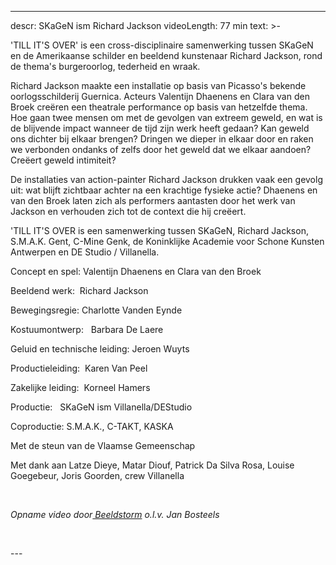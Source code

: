 
---
descr: SKaGeN ism Richard Jackson
videoLength: 77 min
text: >-
  <p>'TILL IT'S OVER' is een cross-disciplinaire samenwerking tussen SKaGeN en de Amerikaanse schilder en beeldend kunstenaar Richard Jackson, rond de thema's burgeroorlog, tederheid en wraak.</p><p> Richard Jackson maakte een installatie op basis van Picasso's bekende oorlogsschilderij Guernica. Acteurs Valentijn Dhaenens en Clara van den Broek creëren een theatrale performance op basis van hetzelfde thema. Hoe gaan twee mensen om met de gevolgen van extreem geweld, en wat is de blijvende impact wanneer de tijd zijn werk heeft gedaan? Kan geweld ons dichter bij elkaar brengen? Dringen we dieper in elkaar door en raken we verbonden ondanks of zelfs door het geweld dat we elkaar aandoen? Creëert geweld intimiteit?</p><p>De installaties van action-painter Richard Jackson drukken vaak een gevolg uit: wat blijft zichtbaar achter na een krachtige fysieke actie? Dhaenens en van den Broek laten zich als performers aantasten door het werk van Jackson en verhouden zich tot de context die hij creëert. </p><p>'TILL IT'S OVER is een samenwerking tussen SKaGeN, Richard Jackson, S.M.A.K. Gent, C-Mine Genk, de Koninklijke Academie voor Schone Kunsten Antwerpen en DE Studio / Villanella.</p><p>Concept en spel: Valentijn Dhaenens en Clara van den Broek </p><p>Beeldend werk: &nbsp;Richard Jackson</p><p>Bewegingsregie: Charlotte Vanden Eynde</p><p>Kostuumontwerp: &nbsp; Barbara De Laere</p><p>Geluid en technische leiding: Jeroen Wuyts</p><p>Productieleiding: &nbsp;Karen Van Peel</p><p>Zakelijke leiding: &nbsp;Korneel Hamers</p><p>Productie: &nbsp; SKaGeN ism Villanella/DEStudio</p><p>Coproductie: S.M.A.K., C-TAKT, KASKA</p><p>Met de steun van de Vlaamse Gemeenschap</p><p>Met dank aan Latze Dieye, Matar Diouf, Patrick Da Silva Rosa, Louise Goegebeur, Joris Goorden, crew Villanella</p><p>‍</p><p><em>Opname video door</em><a href="http://www.beeldstorm.be" target="_blank"><em> Beeldstorm</em></a><em> o.l.v. Jan Bosteels </em>&nbsp;</p><p>‍</p>
---
